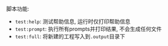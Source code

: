 脚本功能:
 - `test:help`: 测试帮助信息, 运行时仅打印帮助信息
 - `test:prompt`: 执行所有prompts并打印结果, 不会生成任何文件
 - `test:full`: 将新建的工程写入到`.output`目录下
